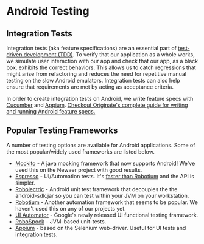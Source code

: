 # Android Testing

## Integration Tests

Integration tests (aka feature specifications) are an essential part of [test-driven development (TDD)](http://en.wikipedia.org/wiki/Test-driven_development). To verify that our application as a whole works, we simulate user interaction with our app and check that our app, as a black box, exhibits the correct behaviors. This allows us to catch regressions that might arise from refactoring and reduces the need for repetitive manual testing on the slow Android emulators. Integration tests can also help ensure that requirements are met by acting as acceptance criteria.

In order to create integration tests on Android, we write feature specs with [Cucumber](https://cucumber.io) and [Appium](http://appium.io). [Checkout Originate's complete guide for writing and running Android feature specs.](feature_specifications.md)

## Popular Testing Frameworks

A number of testing options are available for Android applications. Some of the most popular/widely used frameworks are listed below.

* [Mockito](https://code.google.com/p/mockito/) - A java mocking framework that now supports Android! We've used this on the Newaer project with good results.
* [Espresso](https://google.github.io/android-testing-support-library/docs/espresso/) - UI/Automation tests. It's [faster than Robotium](http://www.stevenmarkford.com/android-espresso-vs-robotium-benchmarks/) and the API is simpler.
* [Robolectric](http://robolectric.org) - Android unit test framework that decouples the the android-sdk.jar so you can test within your JVM on your workstation.
* [Robotium](https://code.google.com/p/robotium/) - Another automation framework that seems to be popular. We haven't used this on any of our projects yet.
* [UI Automator](http://developer.android.com/training/testing/ui-testing/index.html) - Google's newly released UI functional testing framework.
* [RoboSpock](http://robospock.org) - JVM-based unit-tests.
* [Appium](http://appium.io) - based on the Selenium web-driver. Useful for UI tests and integration tests.
